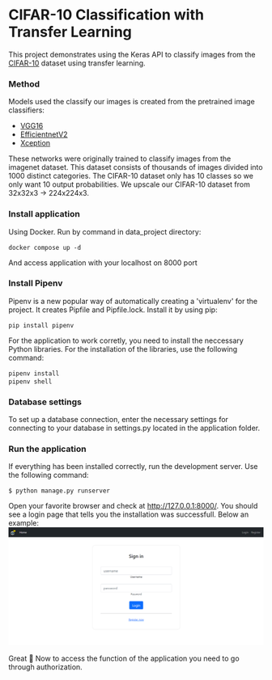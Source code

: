 # CIFAR-10 Classification with Transfer Learning

This project demonstrates using the Keras API to classify images from the [CIFAR-10](https://www.kaggle.com/c/cifar-10) dataset using transfer learning.

### Method
Models used the classify our images is created from the pretrained image classifiers:
* [VGG16](https://keras.io/api/applications/vgg/#vgg16-function)
* [EfficientnetV2](https://keras.io/api/applications/efficientnet_v2/#efficientnetv2b2-function)
* [Xception](https://keras.io/api/applications/xception/)

These networks were originally trained to classify images from the imagenet dataset. This dataset consists of thousands of images divided into 1000 distinct categories.
The CIFAR-10 dataset only has 10 classes so we only want 10 output probabilities.
We upscale our CIFAR-10 dataset from 32x32x3 -> 224x224x3.

### Install application
Using Docker. Run by command in data_project directory:

```
docker compose up -d
```
And access application with your localhost on 8000 port

### Install Pipenv
Pipenv is a new popular way of automatically creating a 'virtualenv' for the project. It creates Pipfile and Pipfile.lock.
Install it by using pip:

```
pip install pipenv
```
For the application to work corretly, you need to install the neccessary Python libraries. For the installation of the libraries, use the following command:

```
pipenv install
pipenv shell
```
### Database settings
To set up a database connection, enter the necessary settings for connecting to your database in settings.py located in the application folder.

### Run the application
If everything has been installed correctly, run the development server.
Use the following command:

```
$ python manage.py runserver
```
Open your favorite browser and check at http://127.0.0.1:8000/. You should see a login page that tells you the installation was successfull.
Below an example:
![](https://github.com/rostykpython/Project_Data/blob/main/data_project/static/logo/screen.png?raw=true)

Great :tada: Now to access  the function of the application you need to go through authorization.
